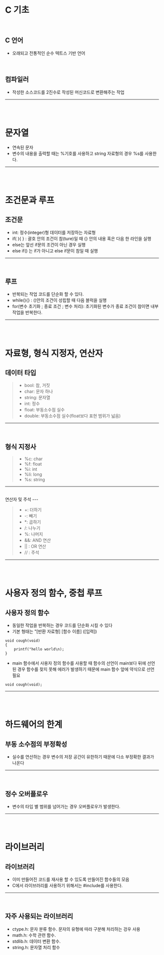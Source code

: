 C 기초
========
<br>


C 언어
-------
+ 오래되고 전통적인 순수 텍트스 기반 언어
<br>

컴파일러
------
+ 작성한 소스코드를 2진수로 작성된 머신코드로 변환해주는 작업
*****
<br><br>

문자열
====
+ 연속된 문자
+ 변수의 내용을 출력할 때는 %기호를 사용하고 string 자료형의 경우 %s를 사용한다.
****
<br><br>

조건문과 루프
=====

조건문
----
+ int: 정수(integer)형 데이터를 저장하는 자료형
+ if( ){ } : 괄호 안의 조건이 참(ture)일 때 {} 안의 내용 혹은 다음 한 라인을 실행
+ else는 앞선 if문의 조건이 아닌 경우 실행
+ else if() 는 if가 아니고 else if문이 참일 때 실행
***
<br>

루프
----
+ 반복되는 작업 코드를 단순화 할 수 있다.
+ while(){} : ()안의 조건이 성립할 때 다음 블럭을 실행
+ for(변수 초기화 ; 종료 조건 ; 변수 처리): 초기화된 변수가 종료 조건이 참이면 내부 작업을 반복한다.
****
<br><br>

자료형, 형식 지정자, 연산자
=====
데이터 타입
----
> + bool: 참, 거짓
> + char: 문자 하나
> + string: 문자열
> + int: 정수
> + float: 부동소수점 실수
> + double: 부동소수점 실수(float보다 표현 범위가 넓음)
****
<br>

형식 지정사
----
> + %c: char
> + %f: float
> + %i: int
> + %li: long
> + %s: string
***
<br>
연산자 및 주석
---

> + +: 더하기
> + -: 빼기 
> + *: 곱하기
> + /: 나누기
> + %: 나머지
> + &&: AND 연산
> + || : OR 연산
> + // : 주석
***
<br><br>

사용자 정의 함수, 중첩 루프
=====
사용자 정의 함수
----
+ 동일한 작업을 반복하는 경우 코드를 단순화 시킬 수 있다
+ 기본 형태는 "[반환 자료형] [함수 이름] ([입력]) 
```
void cough(void)
{
	printf("hello world\n);
}
```
+ main 함수에서 사용자 정의 함수를 사용할 때 함수의 선언이 main보다 뒤에 선언된 경우 함수를 찾지 못해 에러가 발생하기 때문에 main 함수 앞에 약식으로 선언 필요
```
void cough(void);
```
***
<br><br>

하드웨어의 한계
====
부동 소수점의 부정확성
----
+ 실수를 연산하는 경우 변수의 저장 공간이 유한하기 때문에 다소 부정확한 결과가 나온다
***
<br>

정수 오버플로우
---
+ 변수의 타입 별 범위를 넘어가는 경우 오버플로우가 발생한다.

***
<br><br>

라이브러리
===
라이브러리
---
+ 이미 만들어진 코드를 재사용 할 수 있도록 만들어진 함수들의 모음
+ C에서 라이브러리를 사용하기 위해서는 #include를 사용한다.
***
<br>

자주 사용되는 라이브러리
---
+ ctype.h: 문자 분류 함수. 문자의 유형에 따라 구분해 처리하는 겅우 사용
+ math.h: 수학 관련 함수.
+ stdlib.h: 데이터 변환 함수.
+ string.h: 문자열 처리 함수